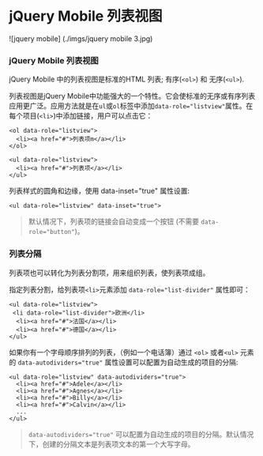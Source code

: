 # jQuery Mobile 列表视图

![jquery mobile] (./imgs/jquery mobile 3.jpg)

### jQuery Mobile 列表视图

jQuery Mobile 中的列表视图是标准的HTML 列表; 有序(`<ol>`) 和 无序(`<ul>`).

列表视图是jQuery Mobile中功能强大的一个特性。它会使标准的无序或有序列表应用更广泛。应用方法就是在`ul`或`ol`标签中添加`data-role="listview"`属性。在每个项目(`<li>`)中添加链接，用户可以点击它：

	<ol data-role="listview">
	  <li><a href="#">列表项m</a></li>
	</ol>
	
	<ul data-role="listview">
	  <li><a href="#">列表项</a></li>
	</ul>

列表样式的圆角和边缘，使用 data-inset="true" 属性设置:

	<ul data-role="listview" data-inset="true">

> 默认情况下，列表项的链接会自动变成一个按钮 (不需要 `data-role="button"`)。

### 列表分隔

列表项也可以转化为列表分割项，用来组织列表，使列表项成组。

指定列表分割，给列表项`<li>`元素添加 `data-role="list-divider"` 属性即可：

	<ul data-role="listview">
	 <li data-role="list-divider">欧洲</li>
	  <li><a href="#">法国</a></li>
	  <li><a href="#">德国</a></li>
	</ul>

如果你有一个字母顺序排列的列表，（例如一个电话簿）通过 `<ol>` 或者`<ul>` 元素的 `data-autodividers="true"` 属性设置可以配置为自动生成的项目的分隔:

	<ul data-role="listview" data-autodividers="true">
	  <li><a href="#">Adele</a></li>
	  <li><a href="#">Agnes</a></li>
	  <li><a href="#">Billy</a></li>
	  <li><a href="#">Calvin</a></li>
	  ...
	</ul>

> `data-autodividers="true"` 可以配置为自动生成的项目的分隔。默认情况下，创建的分隔文本是列表项文本的第一个大写字母。